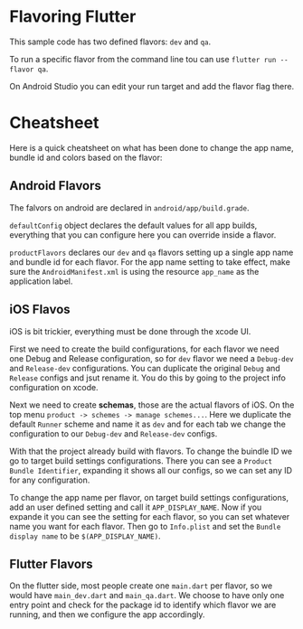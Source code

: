 # Flavoring Flutter

This sample code has two defined flavors: `dev` and `qa`.

To run a specific flavor from the command line tou can use `flutter run --flavor qa`.

On Android Studio you can edit your run target and add the flavor flag there.


# Cheatsheet

Here is a quick cheatsheet on what has been done to change the app name, bundle id and colors based on the flavor:

## Android Flavors

The falvors on android are declared in `android/app/build.grade`.

`defaultConfig` object declares the default values for all app builds, everything that you can
configure here you can override inside a flavor.

`productFlavors` declares our `dev` and `qa` flavors setting up a single app name and bundle id for each flavor. 
For the app name setting to take effect, make sure the `AndroidManifest.xml` is using the resource `app_name` as the application label.

## iOS Flavos

iOS is bit trickier, everything must be done through the xcode UI.

First we need to create the build configurations, for each flavor we need one Debug and Release configuration, so for `dev` flavor we need a `Debug-dev` and `Release-dev` configurations. You can duplicate the original `Debug` and `Release` configs and jsut rename it.
You do this by going to the project info configuration on xcode.

Next we need to create **schemas**, those are the actual flavors of iOS. On the top menu `product -> schemes -> manage schemes...`. Here we duplicate the default `Runner` scheme and name it as `dev` and for each tab we change the configuration to our `Debug-dev` and `Release-dev` configs.

With that the project already build with flavors.
To change the buindle ID we go to target build settings configurations. There you can see a `Product Bundle Identifier`, expanding it shows all our configs, so we can set any ID for any configuration.

To change the app name per flavor, on target build settings configurations, add an user defined setting and call it `APP_DISPLAY_NAME`. Now if you expande it you can see the setting for each flavor, so you can set whatever name you want for each flavor.
Then go to `Info.plist` and set the `Bundle display name` to be `$(APP_DISPLAY_NAME)`.

## Flutter Flavors

On the flutter side, most people create one `main.dart` per flavor, so we would have `main_dev.dart` and `main_qa.dart`. We choose to have only one entry point and check for the package id to identify which flavor we are running, and then we configure the app accordingly.
